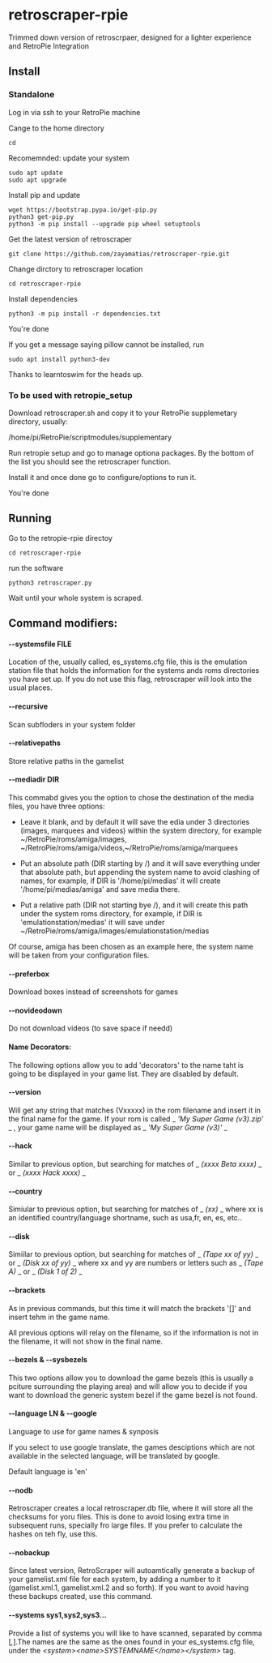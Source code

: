 # retroscraper-rpie
Trimmed down version of retroscrpaer, designed for a lighter experience and RetroPie Integration

## Install

### Standalone

Log in via ssh to your RetroPie machine

Cange to the home directory
```
cd
```
Recomemnded: update your system
```
sudo apt update
sudo apt upgrade
```
Install pip and update
```
wget https://bootstrap.pypa.io/get-pip.py
python3 get-pip.py
python3 -m pip install --upgrade pip wheel setuptools
```
Get the latest version of retroscraper
```
git clone https://github.com/zayamatias/retroscraper-rpie.git
```
Change dirctory to retroscraper location
```
cd retroscraper-rpie
```
Install dependencies
```
python3 -m pip install -r dependencies.txt
```
You're done

If you get a message saying pillow cannot be installed, run 
```
sudo apt install python3-dev
```

Thanks to learntoswim for the heads up.

### To be used with retropie_setup

Download retroscraper.sh and copy it to your RetroPie supplemetary directory, usually:

/home/pi/RetroPie/scriptmodules/supplementary

Run retropie setup and go to manage optiona packages. By the bottom of the list you should see the retroscraper function.

Install it and once done go to configure/options to run it.

You're done

## Running 

Go to the retropie-rpie directoy
```
cd retroscraper-rpie
```
run the software 
```
python3 retroscraper.py
```
Wait until your whole system is scraped.

## Command modifiers:


#### --systemsfile FILE

Location of the, usually called, es_systems.cfg file, this is the emulation station file that holds the information for the systems ands roms directories you have set up. If you do not use this flag, retroscraper will look into the usual places.

#### --recursive

Scan subfloders in your system folder

#### --relativepaths

Store relative paths in the gamelist

#### --mediadir DIR

This commabd gives you the option to chose the destination of the media files, you have three options:

- Leave it blank, and by default it will save the edia under 3 directories (images, marquees and videos) within the system directory, for example ~/RetroPie/roms/amiga/images, ~/RetroPie/roms/amiga/videos,~/RetroPie/roms/amiga/marquees

- Put an absolute path (DIR starting by /) and it will save everything under that absolute path, but appending the system name to avoid clashing of names, for example, if DIR is '/home/pi/medias' it will create '/home/pi/medias/amiga' and save media there.

- Put a relative path (DIR not starting bye /), and it will create this path under the system roms directory, for example, if DIR is 'emulationstation/medias' it will save under ~/RetroPie/roms/amiga/images/emulationstation/medias

Of course, amiga has been chosen as an example here, the system name will be taken from your configuration files.

#### --preferbox

Download boxes instead of screenshots for games

#### --novideodown

Do not download videos (to save space if needd)

#### Name Decorators:

The following options allow you to add 'decorators' to the name taht is going to be displayed in your game list. They are disabled by default.

#### --version

Will get any string that matches (Vxxxxx) in the rom filename and insert it in the final name for the game. If your rom is called _ _'My Super Game (v3).zip'_ _ , your game name will be displayed as _ _'My Super Game (v3)'_ _ 

#### --hack 

Similar to previous option, but searching for matches of _ _(xxxx Beta xxxx)_ _ or _ _(xxxx Hack xxxx)_ _

#### --country

Simiular to previous option, but searching for matches of _ _(xx)_ _ where xx is an identified country/language shortname, such as usa,fr, en, es, etc..

#### --disk

Simiilar to previous option, but searching for matches of _ _(Tape xx of yy)_ _ or _ _(Disk xx of yy)_ _ where xx and yy are numbers or letters such as _ _(Tape A)_ _ or _ _(Disk 1 of 2)_ _

#### --brackets

As in previous commands, but this time it will match the brackets '[]' and insert tehm in the game name.

All previous options will relay on the filename, so if the information is not in the filename, it will not show in the final name.

#### --bezels & --sysbezels

This two options allow you to download the game bezels (this is usually a pciture surrounding the playing area) and will allow you to decide if you want to download the generic system bezel if the game bezel is not found.


#### --language LN & --google

Language to use for game names & synposis

If you select to use google translate, the games desciptions which are not available in the selected language, will be translated by google.

Default language is 'en'

#### --nodb

Retroscraper creates a local retroscraper.db file, where it will store all the checksums for yoru files. This is done to avoid losing extra time in subsequent runs, specially fro large files. If you prefer to calculate the hashes on teh fly, use this.

#### --nobackup

Since latest version, RetroScraper will autoamtically generate a backup of your gamelist.xml file for each system, by adding a number to it (gamelist.xml.1, gamelist.xml.2 and so forth). If you want to avoid having these backups created, use this command.

#### --systems sys1,sys2,sys3...

Provide a list of systems you will like to have scanned, separated by comma [_,_].The names are the same as the ones found in your es_systems.cfg file, under the _\<system\>\<name\>SYSTEMNAME\</name\>\</system\>_ tag.


